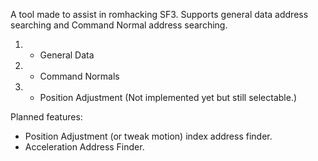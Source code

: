 A tool made to assist in romhacking SF3. Supports general data address searching and Command Normal address searching.
1. - General Data
2. - Command Normals
3. - Position Adjustment (Not implemented yet but still selectable.)

Planned features: <br />
- Position Adjustment (or tweak motion) index address finder. <br />
- Acceleration Address Finder.
